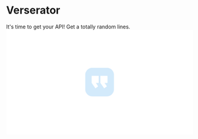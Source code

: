 # Verserator
It's time to get your API! Get a totally random lines.
![Logo](https://raw.githubusercontent.com/h4fide/Verserator/main/API/static/img/icon2.png)
